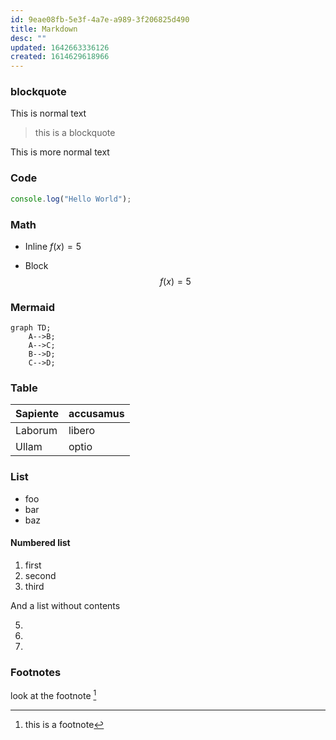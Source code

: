 ```yaml
---
id: 9eae08fb-5e3f-4a7e-a989-3f206825d490
title: Markdown
desc: ""
updated: 1642663336126
created: 1614629618966
---
```


### blockquote

This is normal text

> this is a blockquote

This is more normal text

### Code

```js
console.log("Hello World");
```

### Math

- Inline $f(x) = 5$


- Block
$$
f(x) = 5
$$


### Mermaid

```mermaid
graph TD;
    A-->B;
    A-->C;
    B-->D;
    C-->D;
```

### Table

| Sapiente | accusamus |
|----------|-----------|
| Laborum  | libero    |
| Ullam    | optio     |

### List

* foo
* bar
* baz

#### Numbered list

1. first
2. second
3. third

And a list without contents

5.
6.
7.

### Footnotes

look at the footnote [^1]

[^1]: this is a footnote